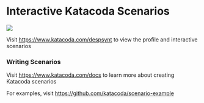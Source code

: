 # Interactive Katacoda Scenarios

[![](http://shields.katacoda.com/katacoda/despsynt/count.svg)](https://www.katacoda.com/despsynt "Get your profile on Katacoda.com")

Visit https://www.katacoda.com/despsynt to view the profile and interactive scenarios

### Writing Scenarios
Visit https://www.katacoda.com/docs to learn more about creating Katacoda scenarios

For examples, visit https://github.com/katacoda/scenario-example

